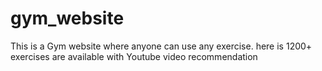 # gym_website
This is a Gym website where anyone can use any exercise. here is 1200+ exercises are available with Youtube video recommendation
